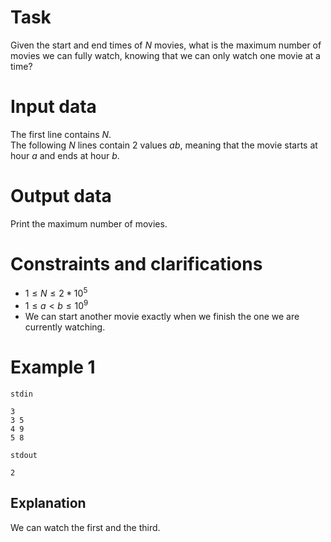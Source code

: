 
# Task

Given the start and end times of $N$ movies, what is the maximum number of movies we can fully watch, knowing that we can only watch one movie at a time?

# Input data

The first line contains $N$.  
The following $N$ lines contain $2$ values $a b$, meaning that the movie starts at hour $a$ and ends at hour $b$.

# Output data

Print the maximum number of movies.

# Constraints and clarifications

* $1 \leq N \leq 2*10^5$
* $1 \leq a < b \leq 10^9$
* We can start another movie exactly when we finish the one we are currently watching.

# Example 1

`stdin`
```
3
3 5
4 9
5 8
```

`stdout`
```
2
```

## Explanation

We can watch the first and the third.
